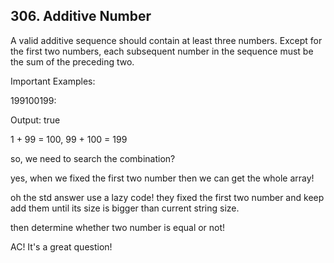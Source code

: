 ## 306. Additive Number

A valid additive sequence should contain at least three numbers. Except for the first two numbers, each subsequent number in the sequence must be the sum of the preceding two.

Important Examples:

199100199:

Output: true

1 + 99 = 100, 99 + 100 = 199

so, we need to search the combination?

yes, when we fixed the first two number then we can get the whole array!

oh the std answer use a lazy code! they fixed the first two number and keep add them until its size is bigger than current string size. 

then determine whether two number is equal or not!

AC! It's a great question!